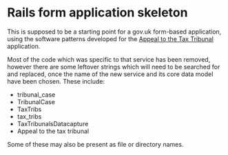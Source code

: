 # Rails form application skeleton

This is supposed to be a starting point for a gov.uk form-based
application, using the software patterns developed for the
[Appeal to the Tax Tribunal][taxtribs] application.

Most of the code which was specific to that service has been
removed, however there are some leftover strings which will
need to be searched for and replaced, once the name of the new
service and its core data model have been chosen. These include:

* tribunal_case
* TribunalCase
* TaxTribs
* tax_tribs
* TaxTribunalsDatacapture
* Appeal to the tax tribunal

Some of these may also be present as file or directory names.

[taxtribs]: https://github.com/ministryofjustice/tax-tribunals-datacapture

